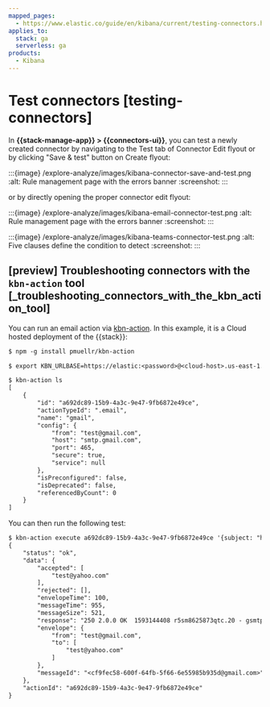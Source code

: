 ```yaml
---
mapped_pages:
  - https://www.elastic.co/guide/en/kibana/current/testing-connectors.html
applies_to:
  stack: ga
  serverless: ga
products:
  - Kibana
---
```


# Test connectors [testing-connectors]

In **{{stack-manage-app}} > {{connectors-ui}}**, you can test a newly created connector by navigating to the Test tab of Connector Edit flyout or by clicking "Save & test" button on Create flyout:

:::{image} /explore-analyze/images/kibana-connector-save-and-test.png
:alt: Rule management page with the errors banner
:screenshot:
:::

or by directly opening the proper connector edit flyout:

:::{image} /explore-analyze/images/kibana-email-connector-test.png
:alt: Rule management page with the errors banner
:screenshot:
:::

:::{image} /explore-analyze/images/kibana-teams-connector-test.png
:alt: Five clauses define the condition to detect
:screenshot:
:::

## [preview] Troubleshooting connectors with the `kbn-action` tool [_troubleshooting_connectors_with_the_kbn_action_tool]

You can run an email action via [kbn-action](https://github.com/pmuellr/kbn-action). In this example, it is a Cloud hosted deployment of the {{stack}}:

```txt
$ npm -g install pmuellr/kbn-action

$ export KBN_URLBASE=https://elastic:<password>@<cloud-host>.us-east-1.aws.found.io:9243

$ kbn-action ls
[
    {
        "id": "a692dc89-15b9-4a3c-9e47-9fb6872e49ce",
        "actionTypeId": ".email",
        "name": "gmail",
        "config": {
            "from": "test@gmail.com",
            "host": "smtp.gmail.com",
            "port": 465,
            "secure": true,
            "service": null
        },
        "isPreconfigured": false,
        "isDeprecated": false,
        "referencedByCount": 0
    }
]
```

You can then run the following test:

```txt
$ kbn-action execute a692dc89-15b9-4a3c-9e47-9fb6872e49ce '{subject: "hallo", message: "hallo!", to:["test@yahoo.com"]}'
{
    "status": "ok",
    "data": {
        "accepted": [
            "test@yahoo.com"
        ],
        "rejected": [],
        "envelopeTime": 100,
        "messageTime": 955,
        "messageSize": 521,
        "response": "250 2.0.0 OK  1593144408 r5sm8625873qtc.20 - gsmtp",
        "envelope": {
            "from": "test@gmail.com",
            "to": [
                "test@yahoo.com"
            ]
        },
        "messageId": "<cf9fec58-600f-64fb-5f66-6e55985b935d@gmail.com>"
    },
    "actionId": "a692dc89-15b9-4a3c-9e47-9fb6872e49ce"
}
```
